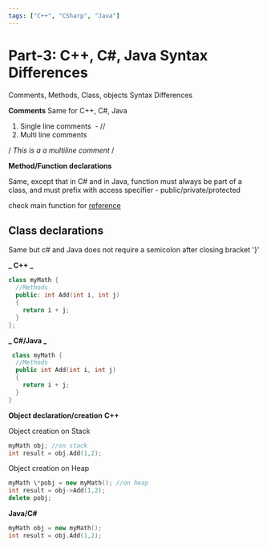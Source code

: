```yaml
---
tags: ["C++", "CSharp", "Java"]
---
```


# Part-3: C++, C#, Java Syntax Differences

Comments, Methods, Class, objects Syntax Differences

**Comments** Same for C++, C#, Java

1. Single line comments  - //
2. Multi line comments

/ _This is a a multiline comment_ /

**Method/Function declarations**

Same, except that in C# and in Java, function must always be part of a class, and must prefix with access specifier - public/private/protected

check main function for [reference](blog/2012/04/12/syntax-1/)

## Class declarations

Same but c# and Java does not require a semicolon after closing bracket '}'

**_ C++ _**

```cpp
class myMath {
  //Methods
  public: int Add(int i, int j)
  {
    return i + j;
  }
};
```

**_ C#/Java _**

```cpp
 class myMath {
  //Methods
  public int Add(int i, int j)
  {
    return i + j;
  }
}
```

**Object declaration/creation** **C++**

Object creation on Stack

```cpp
myMath obj; //on stack
int result = obj.Add(1,2);
```

Object creation on Heap

```cpp
myMath \*pobj = new myMath(); //on heap
int result = obj->Add(1,2);
delete pobj;
```

**Java/C#**

```cpp
myMath obj = new myMath();
int result = obj.Add(1,2);
```
